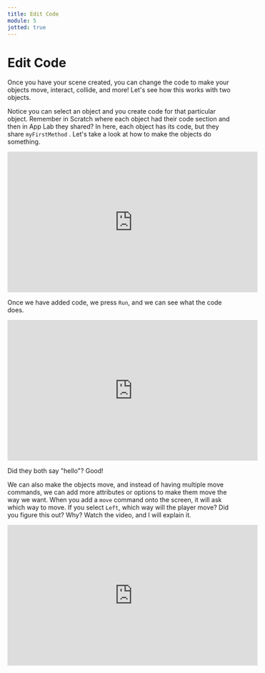 ```yaml
---
title: Edit Code
module: 5
jotted: true
---
```


# Edit Code

Once you have your scene created, you can change the code to make your objects move, interact, collide, and more!  Let's see how this works with two objects.
<p>

Notice you can select an object and you create code for that particular object.  Remember in Scratch where each object had their code section and then in App Lab they shared?  In here, each object has its code, but they share `myFirstMethod` .  Let's take a look at how to make the objects do something.

<!-- video -->
<iframe width="560" height="315" src="https://umontana.zoom.us/recording/share/8__vo6lX7JNDGXsn7thph83jv64KOIKCY6K7iGu5h6mwIumekTziMw" frameborder="0" allow="accelerometer; autoplay; encrypted-media; gyroscope; picture-in-picture" allowfullscreen></iframe>

Once we have added code, we press `Run`, and we can see what the code does.

<!-- video -->
<iframe width="560" height="315" src="https://umontana.zoom.us/recording/share/lEFoevgFL4lyvE_iUXyilsJREInnnssdaLv_7gr1gGKwIumekTziMw" frameborder="0" allow="accelerometer; autoplay; encrypted-media; gyroscope; picture-in-picture" allowfullscreen></iframe>

Did they both say "hello"?  Good!

<p>

We can also make the objects move, and instead of having multiple move commands, we can add more attributes or options to make them move the way we want.  When you add a `move` command onto the screen, it will ask which way to move.  If you select `Left`, which way will the player move? Did you figure this out? Why?  Watch the video, and I will explain it.

<!-- video -->
<iframe width="560" height="315" src="https://umontana.zoom.us/recording/share/acUqm_P2z69T7TYEnzgk1IB-jj1AHz4kOeKucmd5o96wIumekTziMw" frameborder="0" allow="accelerometer; autoplay; encrypted-media; gyroscope; picture-in-picture" allowfullscreen></iframe>